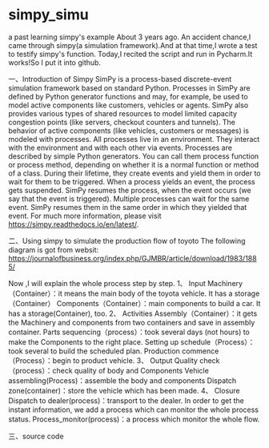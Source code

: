 # simpy_simu
a past learning simpy's example
About 3 years ago. An accident chance,I came through simpy(a simulation framework).And at that time,I wrote a test to testify simpy's function.
Today,I recited the script and run in Pycharm.It works!So I put it into github.

一、Introduction of Simpy
SimPy is a process-based discrete-event simulation framework based on standard Python.
Processes in SimPy are defined by Python generator functions and may, for example, be used to model active components like customers, vehicles or agents. SimPy also provides various types of shared resources to model limited capacity congestion points (like servers, checkout counters and tunnels).
The behavior of active components (like vehicles, customers or messages) is modeled with processes. All processes live in an environment. They interact with the environment and with each other via events.
Processes are described by simple Python generators. You can call them process function or process method, depending on whether it is a normal function or method of a class. During their lifetime, they create events and yield them in order to wait for them to be triggered.
When a process yields an event, the process gets suspended. SimPy resumes the process, when the event occurs (we say that the event is triggered). Multiple processes can wait for the same event. SimPy resumes them in the same order in which they yielded that event.
For much more information, please visit https://simpy.readthedocs.io/en/latest/.

二、Using simpy to simulate the production flow of toyoto
  The following diagram is got from websit: 
https://journalofbusiness.org/index.php/GJMBR/article/download/1983/1885/
 
  Now ,I will explain the whole process step by step.
1、	Input
Machinery（Container）：it means the main body of the toyota vehicle. It has a storage（Container）
Components（Container）：main components to build a car. It has a storage(Container), too.
2、	Activities
Assembly（Container）：it gets the Machinery and components from two containers and save in assembly container. 
Parts sequencing（process）：took several days (not hours) to make the Components to the right place.
Setting up schedule（Process）：took several to build the scheduled plan.
Production commence（Process）：begin to product vehicle.
3、	Output
Quality check（process）：check quality of body and Components
Vehicle assembling(Process)：assemble the body and components
Dispatch zone(container)：store the vehicle which has been made.
4、	Closure
Dispatch to dealer(process)：transport to the dealer.
In order to get the instant information, we add a process which can monitor the whole process status.
Process_monitor(process)：a process which monitor the whole flow.

三、source code



